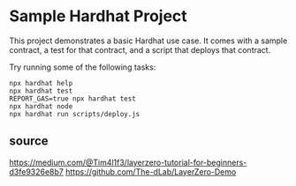 # Sample Hardhat Project

This project demonstrates a basic Hardhat use case. It comes with a sample contract, a test for that contract, and a script that deploys that contract.

Try running some of the following tasks:

```shell
npx hardhat help
npx hardhat test
REPORT_GAS=true npx hardhat test
npx hardhat node
npx hardhat run scripts/deploy.js
```

## source

https://medium.com/@Tim4l1f3/layerzero-tutorial-for-beginners-d3fe9326e8b7
https://github.com/The-dLab/LayerZero-Demo


